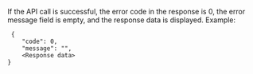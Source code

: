 If the API call is successful, the error code in the response is 0, the error message field is empty, and the response data is displayed.
Example:
```
 {
    "code": 0,
    "message": "",
    <Response data>
}
```
